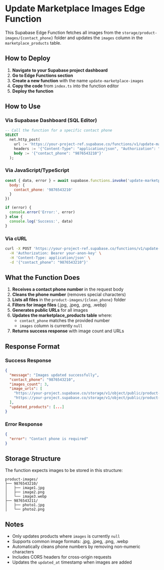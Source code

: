 # Update Marketplace Images Edge Function

This Supabase Edge Function fetches all images from the `storage/product-images/{contact_phone}` folder and updates the `images` column in the `marketplace_products` table.

## How to Deploy

1. **Navigate to your Supabase project dashboard**
2. **Go to Edge Functions section**
3. **Create a new function** with the name `update-marketplace-images`
4. **Copy the code** from `index.ts` into the function editor
5. **Deploy the function**

## How to Use

### Via Supabase Dashboard (SQL Editor)

```sql
-- Call the function for a specific contact phone
SELECT
  net.http_post(
    url := 'https://your-project-ref.supabase.co/functions/v1/update-marketplace-images',
    headers := '{"Content-Type": "application/json", "Authorization": "Bearer your-anon-key"}',
    body := '{"contact_phone": "9876543210"}'
  );
```

### Via JavaScript/TypeScript

```javascript
const { data, error } = await supabase.functions.invoke('update-marketplace-images', {
  body: {
    contact_phone: '9876543210'
  }
})

if (error) {
  console.error('Error:', error)
} else {
  console.log('Success:', data)
}
```

### Via cURL

```bash
curl -X POST 'https://your-project-ref.supabase.co/functions/v1/update-marketplace-images' \
  -H 'Authorization: Bearer your-anon-key' \
  -H 'Content-Type: application/json' \
  -d '{"contact_phone": "9876543210"}'
```

## What the Function Does

1. **Receives a contact phone number** in the request body
2. **Cleans the phone number** (removes special characters)
3. **Lists all files** in the `product-images/{clean_phone}` folder
4. **Filters for image files** (.jpg, .jpeg, .png, .webp)
5. **Generates public URLs** for all images
6. **Updates the marketplace_products table** where:
   - `contact_phone` matches the provided number
   - `images` column is currently `null`
7. **Returns success response** with image count and URLs

## Response Format

### Success Response
```json
{
  "message": "Images updated successfully",
  "contact_phone": "9876543210",
  "images_count": 3,
  "image_urls": [
    "https://your-project.supabase.co/storage/v1/object/public/product-images/9876543210/image1.jpg",
    "https://your-project.supabase.co/storage/v1/object/public/product-images/9876543210/image2.png"
  ],
  "updated_products": [...]
}
```

### Error Response
```json
{
  "error": "Contact phone is required"
}
```

## Storage Structure

The function expects images to be stored in this structure:
```
product-images/
├── 9876543210/
│   ├── image1.jpg
│   ├── image2.png
│   └── image3.webp
├── 9876543211/
│   ├── photo1.jpg
│   └── photo2.png
```

## Notes

- Only updates products where `images` is currently `null`
- Supports common image formats: .jpg, .jpeg, .png, .webp
- Automatically cleans phone numbers by removing non-numeric characters
- Includes CORS headers for cross-origin requests
- Updates the `updated_at` timestamp when images are added 